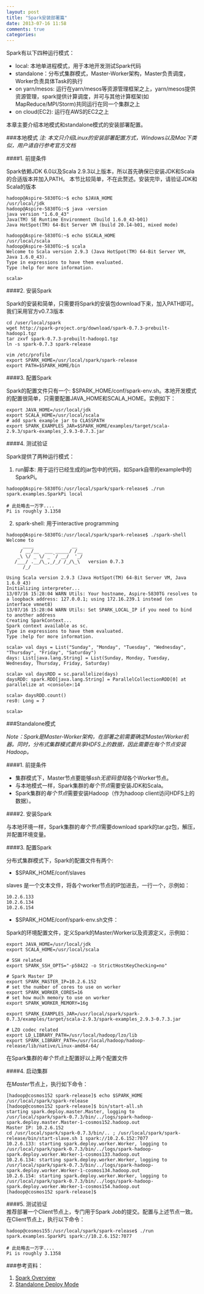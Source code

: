 ```yaml
---
layout: post
title: "Spark安装部署篇"
date: 2013-07-16 11:58
comments: true
categories: 
---
```


  Spark有以下四种运行模式：

* local: 本地单进程模式，用于本地开发测试Spark代码
* standalone：分布式集群模式，Master-Worker架构，Master负责调度，Worker负责具体Task的执行 
* on yarn/mesos: ‌运行在yarn/mesos等资源管理框架之上，yarn/mesos提供资源管理，spark提供计算调度，并可与其他计算框架(如MapReduce/MPI/Storm)共同运行在同一个集群之上
* on cloud(EC2): 运行在AWS的EC2之上

本章主要介绍本地模式和standalone模式的安装部署配置。

###本地模式
  *注: 本文只介绍Linux的安装部署配置方式，Windows以及Mac下类似，用户请自行参考官方文档*


####1. 前提条件  
  
  Spark依赖JDK 6.0以及Scala 2.9.3以上版本，所以首先确保已安装JDK和Scala的合适版本并加入PATH。
  本节比较简单，不在此赘述。安装完毕，请验证JDK和Scala的版本

	hadoop@Aspire-5830TG:~$ echo $JAVA_HOME
	/usr/local/jdk
	hadoop@Aspire-5830TG:~$ java -version
	java version "1.6.0_43"
	Java(TM) SE Runtime Environment (build 1.6.0_43-b01)
	Java HotSpot(TM) 64-Bit Server VM (build 20.14-b01, mixed mode)
	  
	hadoop@Aspire-5830TG:~$ echo $SCALA_HOME
	/usr/local/scala
	hadoop@Aspire-5830TG:~$ scala
	Welcome to Scala version 2.9.3 (Java HotSpot(TM) 64-Bit Server VM, Java 1.6.0_43).
	Type in expressions to have them evaluated.
	Type :help for more information.
	
	scala> 

####2. 安装Spark  
  
  Spark的安装和简单，只需要将Spark的安装包download下来，加入PATH即可。我们采用官方v0.7.3版本  

	cd /user/local/spark  
	wget http://spark-project.org/download/spark-0.7.3-prebuilt-hadoop1.tgz 
	tar zxvf spark-0.7.3-prebuilt-hadoop1.tgz  
	ln -s spark-0.7.3 spark-release  
	
	vim /etc/profile  
	export SPARK_HOME=/usr/local/spark/spark-release
	export PATH=$SPARK_HOME/bin
	
	
####3. 配置Spark  
  
  Spark的配置文件只有一个: $SPARK_HOME/conf/spark-env.sh。本地开发模式的配置很简单，只需要配置JAVA_HOME和SCALA_HOME。实例如下：  

	export JAVA_HOME=/usr/local/jdk  
	export SCALA_HOME=/usr/local/scala  
	# add spark example jar to CLASSPATH  
	export SPARK_EXAMPLES_JAR=$SPARK_HOME/examples/target/scala-2.9.3/spark-examples_2.9.3-0.7.3.jar  
	
  
####4. 测试验证  
  
  Spark提供了两种运行模式：
  
  1) run脚本: 用于运行已经生成的jar包中的代码，如Spark自带的example中的SparkPi。  

	hadoop@Aspire-5830TG:/usr/local/spark/spark-release$ ./run  spark.examples.SparkPi local
	
	# 此处略去一万字....
	Pi is roughly 3.1358

  2) spark-shell: 用于interactive programming
  
	hadoop@Aspire-5830TG:/usr/local/spark/spark-release$ ./spark-shell 
	Welcome to
	      ____              __  
	     / __/__  ___ _____/ /__
	    _\ \/ _ \/ _ `/ __/  '_/
	   /___/ .__/\_,_/_/ /_/\_\   version 0.7.3
	      /_/                  
	
	Using Scala version 2.9.3 (Java HotSpot(TM) 64-Bit Server VM, Java 1.6.0_43)
	Initializing interpreter...
	13/07/16 15:28:04 WARN Utils: Your hostname, Aspire-5830TG resolves to a loopback address: 127.0.0.1; using 172.16.239.1 instead (on interface vmnet8)
	13/07/16 15:28:04 WARN Utils: Set SPARK_LOCAL_IP if you need to bind to another address
	Creating SparkContext...
	Spark context available as sc.
	Type in expressions to have them evaluated.
	Type :help for more information.
	
	scala> val days = List("Sunday", "Monday", "Tuesday", "Wednesday", "Thursday", "Friday", "Saturday")
	days: List[java.lang.String] = List(Sunday, Monday, Tuesday, Wednesday, Thursday, Friday, Saturday)
	
	scala> val daysRDD = sc.parallelize(days)
	daysRDD: spark.RDD[java.lang.String] = ParallelCollectionRDD[0] at 	parallelize at <console>:14
	
	scala> daysRDD.count()
	res0: Long = 7
	
	scala> 

###Standalone模式
	
  *Note：Spark是Master-Worker架构，在部署之前需要确定Master/Worker机器。同时，分布式集群模式要共享HDFS上的数据，因此需要在每个节点安装Hadoop。*
  
####1. 前提条件  

  * 集群模式下，Master节点要能够*ssh无密码登陆*各个Worker节点。 
  * 与本地模式一样，Spark集群的*每个节点*需要安装JDK和Scala。 
  * Spark集群的*每个节点*需要安装Hadoop（作为hadoop client访问HDFS上的数据）。 
  
####2. 安装Spark  
  
  与本地环境一样，Spark集群的*每个节点*需要download spark的tar.gz包，解压，并配置环境变量。  

####3. 配置Spark  

  分布式集群模式下，Spark的配置文件有两个:
  
  * $SPARK_HOME/conf/slaves
  
  slaves 是一个文本文件，将各个worker节点的IP加进去，一行一个，示例如：
  
	10.2.6.133
	10.2.6.134
	10.2.6.154

  * $SPARK_HOME/conf/spark-env.sh文件：
  
  Spark的环境配置文件，定义Spark的Master/Worker以及资源定义，示例如：

	export JAVA_HOME=/usr/local/jdk 
	export SCALA_HOME=/usr/local/scala
	
	# SSH related
	export SPARK_SSH_OPTS="-p58422 -o StrictHostKeyChecking=no"
	
	# Spark Master IP
	export SPARK_MASTER_IP=10.2.6.152 
	# set the number of cores to use on worker
	export SPARK_WORKER_CORES=16
	# set how much memory to use on worker
	export SPARK_WORKER_MEMORY=16g
	
	export SPARK_EXAMPLES_JAR=/usr/local/spark/spark-0.7.3/examples/target/scala-2.9.3/spark-examples_2.9.3-0.7.3.jar
	
	# LZO codec related
	export LD_LIBRARY_PATH=/usr/local/hadoop/lzo/lib
	export SPARK_LIBRARY_PATH=/usr/local/hadoop/hadoop-release/lib/native/Linux-amd64-64/  
	
  在Spark集群的*每个节点*上配置好以上两个配置文件
    
####4. 启动集群  
  
  在*Master*节点上，执行如下命令：
  
	[hadoop@cosmos152 spark-release]$ echo $SPARK_HOME
	/usr/local/spark/spark-release
	[hadoop@cosmos152 spark-release]$ bin/start-all.sh 
	starting spark.deploy.master.Master, logging to /usr/local/spark/spark-0.7.3/bin/../logs/spark-hadoop-spark.deploy.master.Master-1-cosmos152.hadoop.out
	Master IP: 10.2.6.152
	cd /usr/local/spark/spark-0.7.3/bin/.. ; /usr/local/spark/spark-release/bin/start-slave.sh 1 spark://10.2.6.152:7077
	10.2.6.133: starting spark.deploy.worker.Worker, logging to /usr/local/spark/spark-0.7.3/bin/../logs/spark-hadoop-spark.deploy.worker.Worker-1-cosmos133.hadoop.out
	10.2.6.134: starting spark.deploy.worker.Worker, logging to /usr/local/spark/spark-0.7.3/bin/../logs/spark-hadoop-spark.deploy.worker.Worker-1-cosmos134.hadoop.out
	10.2.6.154: starting spark.deploy.worker.Worker, logging to /usr/local/spark/spark-0.7.3/bin/../logs/spark-hadoop-spark.deploy.worker.Worker-1-cosmos154.hadoop.out
	[hadoop@cosmos152 spark-release]$ 
	
####5. 测试验证  
  推荐部署一个Client节点上，专门用于Spark Job的提交。配置与上述节点一致。在Client节点上，执行以下命令：
  
	hadoop@cosmos155:/usr/local/spark/spark-release$ ./run  spark.examples.SparkPi spark://10.2.6.152:7077
	
	# 此处略去一万字....
	Pi is roughly 3.1358
	
	
###参考资料：

1. [Spark Overview](http://spark-project.org/docs/latest/index.html)
2. [Standalone Deploy Mode](http://spark-project.org/docs/latest/spark-standalone.html)




